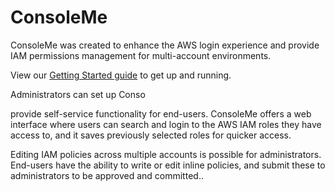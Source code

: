 # ConsoleMe

ConsoleMe was created to enhance the AWS login experience and provide IAM permissions management for multi-account
environments.

View our [Getting Started guide](user_guide/getting_started/) to get up and running.

Administrators can set up Conso

provide self-service functionality for end-users.
ConsoleMe offers a web interface where users can search and login to the AWS IAM roles
they have access to, and it saves previously selected roles for quicker access.

Editing IAM policies across multiple accounts is possible for administrators. End-users have the ability to write or
edit inline policies, and submit these to administrators to be approved and committed..
